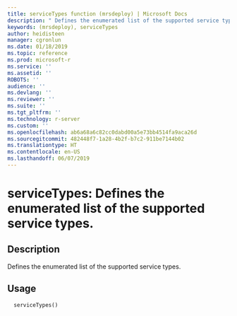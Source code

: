 ```yaml
---
title: serviceTypes function (mrsdeploy) | Microsoft Docs
description: " Defines the enumerated list of the supported service types. "
keywords: (mrsdeploy), serviceTypes
author: heidisteen
manager: cgronlun
ms.date: 01/18/2019
ms.topic: reference
ms.prod: microsoft-r
ms.service: ''
ms.assetid: ''
ROBOTS: ''
audience: ''
ms.devlang: ''
ms.reviewer: ''
ms.suite: ''
ms.tgt_pltfrm: ''
ms.technology: r-server
ms.custom: ''
ms.openlocfilehash: ab6a68a6c82cc0dabd00a5e73bb4514fa9aca26d
ms.sourcegitcommit: 482448f7-1a28-4b2f-b7c2-911be7144b02
ms.translationtype: HT
ms.contentlocale: en-US
ms.lasthandoff: 06/07/2019
---
```

 # <a name="servicetypes-defines-the-enumerated-list-of-the-supported-service-types"></a>serviceTypes: Defines the enumerated list of the supported service types. 
 ## <a name="description"></a>Description
 
Defines the enumerated list of the supported service types.
 
 
 ## <a name="usage"></a>Usage

```   
  serviceTypes()
 
```
 
